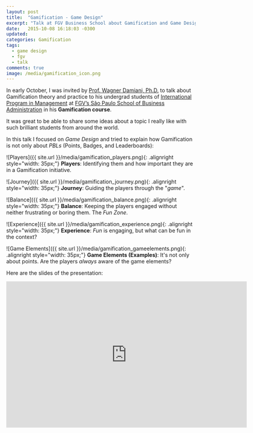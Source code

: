 ```yaml
---
layout: post
title:  "Gamification - Game Design"
excerpt: "Talk at FGV Business School about Gamification and Game Design."
date:   2015-10-08 16:18:03 -0300
updated:
categories: Gamification
tags:
  - game design
  - fgv
  - talk
comments: true
image: /media/gamification_icon.png
---
```


In early October, I was invited by [Prof. Wagner Damiani, Ph.D.][damiani] to talk about Gamification theory and practice to his undergrad students of [International Program in Management][fgv-ipm] at [FGV’s São Paulo School of Business Administration][fgv] in his **Gamification course**.

It was great to be able to share some ideas about a topic I really like with such brilliant students from around the world.

In this talk I focused on *Game Design* and tried to explain how Gamification is not only about *PBLs* (Points, Badges, and Leaderboards):

![Players]({{ site.url }}/media/gamification_players.png){: .alignright style="width: 35px;"} **Players**:
Identifying them and how important they are in a Gamification initiative.

![Journey]({{ site.url }}/media/gamification_journey.png){: .alignright style="width: 35px;"} **Journey**:
Guiding the players through the "*game*".

![Balance]({{ site.url }}/media/gamification_balance.png){: .alignright style="width: 35px;"} **Balance**:
Keeping the players engaged without neither frustrating or boring them. The *Fun Zone*.

![Experience]({{ site.url }}/media/gamification_experience.png){: .alignright style="width: 35px;"} **Experience**:
*Fun* is engaging, but what can be fun in the context?

![Game Elements]({{ site.url }}/media/gamification_gameelements.png){: .alignright style="width: 35px;"} **Game Elements (Examples)**:
It's not only about points. Are the players *always* aware of the game elements?

Here are the slides of the presentation:

<iframe src="https://docs.google.com/presentation/d/1HnAIXn59KBvkuPEcBdDdmD3txtoHRmTW32jdqb7xhjg/embed?start=false&loop=false&delayms=3000" frameborder="0" width="640" height="389"  allowfullscreen="true" mozallowfullscreen="true" webkitallowfullscreen="true"></iframe>


[damiani]: http://www.damiani.net
[fgv]: http://eaesp.fgvsp.br/en
[fgv-ipm]: http://eaesp.fgvsp.br/en/international-activities/exchange
[fgv-imq]: http://eaesp.fgvsp.br/en/teaching-knowledge/departments/IMQAA
